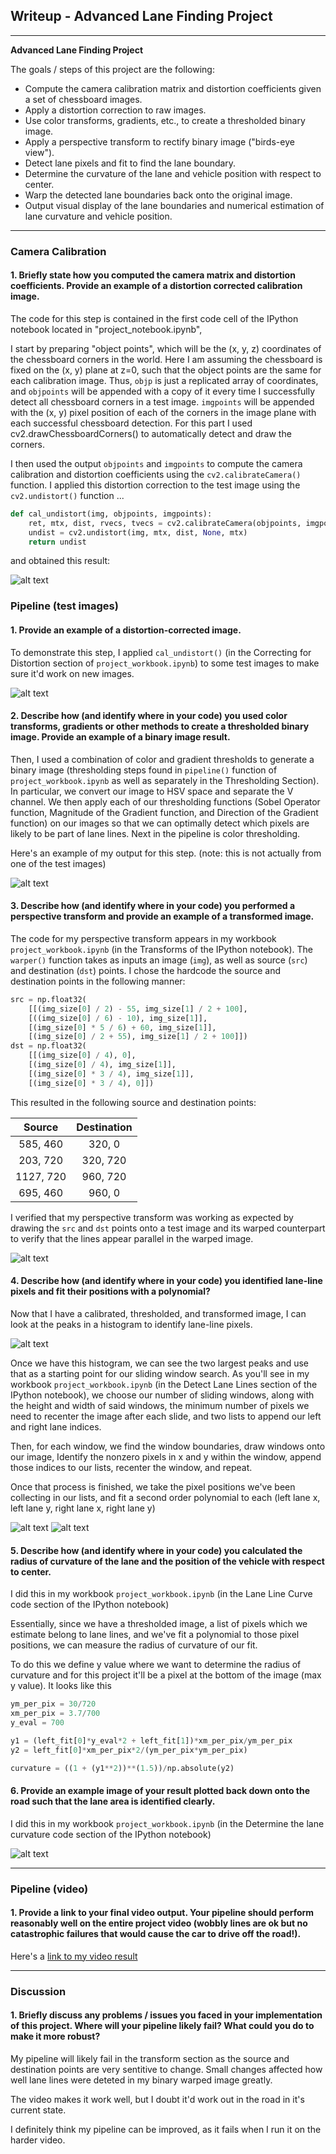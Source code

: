 ## Writeup - Advanced Lane Finding Project
---

**Advanced Lane Finding Project**

The goals / steps of this project are the following:

* Compute the camera calibration matrix and distortion coefficients given a set of chessboard images.
* Apply a distortion correction to raw images.
* Use color transforms, gradients, etc., to create a thresholded binary image.
* Apply a perspective transform to rectify binary image ("birds-eye view").
* Detect lane pixels and fit to find the lane boundary.
* Determine the curvature of the lane and vehicle position with respect to center.
* Warp the detected lane boundaries back onto the original image.
* Output visual display of the lane boundaries and numerical estimation of lane curvature and vehicle position.

[//]: # (Image References)

[image1]: ./examples/distortion/3_undistorted_img.jpg "Undistorted"
[image2]: ./test_images/test1.jpg "Road Transformed"
[image9]: ./examples/distortion/straight_lines1_undistorted_img.jpg "Undistorted and Orig"
[image3]: ./examples/thresholding/ThresholdingCombined.jpg "Thresholding Combined"
[image4]: ./examples/transformation/transformcombination.jpg "Warp Example"
[image5]: ./examples/detection/windowfittingresults.jpg "Window Fitting"
[image7]: ./examples/detection/slidingwindowpolyfit.jpg "Fit Visual"
[image6]: ./examples/detection/curvature.jpg "Output"
[image8]: ./examples/detection/histogram.jpg "Histogram"
[video1]: ./project_video.mp4 "Video"

---

### Camera Calibration

#### 1. Briefly state how you computed the camera matrix and distortion coefficients. Provide an example of a distortion corrected calibration image.

The code for this step is contained in the first code cell of the IPython notebook located in "project_notebook.ipynb",

I start by preparing "object points", which will be the (x, y, z) coordinates of the chessboard corners in the world. Here I am assuming the chessboard is fixed on the (x, y) plane at z=0, such that the object points are the same for each calibration image.  Thus, `objp` is just a replicated array of coordinates, and `objpoints` will be appended with a copy of it every time I successfully detect all chessboard corners in a test image.  `imgpoints` will be appended with the (x, y) pixel position of each of the corners in the image plane with each successful chessboard detection.  For this part I used cv2.drawChessboardCorners() to automatically detect and draw the corners.

I then used the output `objpoints` and `imgpoints` to compute the camera calibration and distortion coefficients using the `cv2.calibrateCamera()` function.  I applied this distortion correction to the test image using the `cv2.undistort()` function ...

```python
def cal_undistort(img, objpoints, imgpoints):
    ret, mtx, dist, rvecs, tvecs = cv2.calibrateCamera(objpoints, imgpoints, gray.shape[::-1], None, None)
    undist = cv2.undistort(img, mtx, dist, None, mtx)
    return undist
```

and obtained this result:

![alt text][image1]

### Pipeline (test images)

#### 1. Provide an example of a distortion-corrected image.

To demonstrate this step, I applied `cal_undistort()` (in the Correcting for Distortion section of `project_workbook.ipynb`) to some test images to make sure it'd work on new images. 

![alt text][image9]

#### 2. Describe how (and identify where in your code) you used color transforms, gradients or other methods to create a thresholded binary image.  Provide an example of a binary image result.

Then, I used a combination of color and gradient thresholds to generate a binary image (thresholding steps found in `pipeline()` function of `project_workbook.ipynb` as well as separately in the Thresholding Section).  In particular, we convert our image to HSV space and separate the V channel.  We then apply each of our thresholding functions (Sobel Operator function, Magnitude of the Gradient function, and Direction of the Gradient function) on our images so that we can optimally detect which pixels are likely to be part of lane lines.  Next in the pipeline is color thresholding.  

Here's an example of my output for this step.  (note: this is not actually from one of the test images)

![alt text][image3]

#### 3. Describe how (and identify where in your code) you performed a perspective transform and provide an example of a transformed image.

The code for my perspective transform appears in my workbook `project_workbook.ipynb` (in the Transforms of the IPython notebook).  The `warper()` function takes as inputs an image (`img`), as well as source (`src`) and destination (`dst`) points.  I chose the hardcode the source and destination points in the following manner:

```python
src = np.float32(
    [[(img_size[0] / 2) - 55, img_size[1] / 2 + 100],
    [((img_size[0] / 6) - 10), img_size[1]],
    [(img_size[0] * 5 / 6) + 60, img_size[1]],
    [(img_size[0] / 2 + 55), img_size[1] / 2 + 100]])
dst = np.float32(
    [[(img_size[0] / 4), 0],
    [(img_size[0] / 4), img_size[1]],
    [(img_size[0] * 3 / 4), img_size[1]],
    [(img_size[0] * 3 / 4), 0]])
```

This resulted in the following source and destination points:

| Source        | Destination   | 
|:-------------:|:-------------:| 
| 585, 460      | 320, 0        | 
| 203, 720      | 320, 720      |
| 1127, 720     | 960, 720      |
| 695, 460      | 960, 0        |

I verified that my perspective transform was working as expected by drawing the `src` and `dst` points onto a test image and its warped counterpart to verify that the lines appear parallel in the warped image.

![alt text][image4]

#### 4. Describe how (and identify where in your code) you identified lane-line pixels and fit their positions with a polynomial?

Now that I have a calibrated, thresholded, and transformed image, I can look at the peaks in a histogram to identify lane-line pixels.

![alt text][image8]

Once we have this histogram, we can see the two largest peaks and use that as a starting point for our sliding window search.  As you'll see in my workbook `project_workbook.ipynb` (in the Detect Lane Lines section of the IPython notebook), we choose our number of sliding windows, along with the height and width of said windows, the minimum number of pixels we need to recenter the image after each slide, and two lists to append our left and right lane indices.

Then, for each window, we find the window boundaries, draw windows onto our image, Identify the nonzero pixels in x and y within the window, append those indices to our lists, recenter the window, and repeat.

Once that process is finished, we take the pixel positions we've been collecting in our lists, and fit a second order polynomial to each (left lane x, left lane y, right lane x, right lane y)

![alt text][image7]
![alt text][image5]

#### 5. Describe how (and identify where in your code) you calculated the radius of curvature of the lane and the position of the vehicle with respect to center.

I did this in my workbook `project_workbook.ipynb` (in the Lane Line Curve code section of the IPython notebook)

Essentially, since we have a thresholded image, a list of pixels which we estimate belong to lane lines, and we've fit a polynomial to those pixel positions, we can measure the radius of curvature of our fit.

To do this we define y value where we want to determine the radius of curvature and for this project it'll be a pixel at the bottom of the image (max y value).
It looks like this

```python
ym_per_pix = 30/720 
xm_per_pix = 3.7/700
y_eval = 700

y1 = (left_fit[0]*y_eval*2 + left_fit[1])*xm_per_pix/ym_per_pix
y2 = left_fit[0]*xm_per_pix*2/(ym_per_pix*ym_per_pix)

curvature = ((1 + (y1**2))**(1.5))/np.absolute(y2)
```


#### 6. Provide an example image of your result plotted back down onto the road such that the lane area is identified clearly.

I did this in my workbook `project_workbook.ipynb` (in the Determine the lane curvature code section of the IPython notebook)

![alt text][image6]

---

### Pipeline (video)

#### 1. Provide a link to your final video output.  Your pipeline should perform reasonably well on the entire project video (wobbly lines are ok but no catastrophic failures that would cause the car to drive off the road!).

Here's a [link to my video result](./project_video.mp4)

---

### Discussion

#### 1. Briefly discuss any problems / issues you faced in your implementation of this project.  Where will your pipeline likely fail?  What could you do to make it more robust?

My pipeline will likely fail in the transform section as the source and destination points are very sentitive to change.  Small changes affected how well lane lines were deteted in my binary warped image greatly.

The video makes it work well, but I doubt it'd work out in the road in it's current state.

I definitely think my pipeline can be improved, as it fails when I run it on the harder video. 
